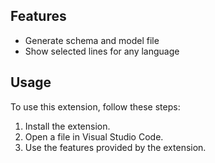 ## Features

-   Generate schema and model file
-   Show selected lines for any language

## Usage

To use this extension, follow these steps:

1. Install the extension.
2. Open a file in Visual Studio Code.
3. Use the features provided by the extension.
